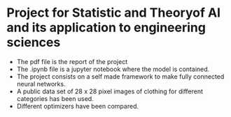 # Project for Statistic and Theoryof AI and its application to engineering sciences
* The pdf file is the report of the project
* The .ipynb file is a jupyter notebook where the model is contained.
* The project consists on a self made framework to make fully connected neural networks.
* A public data set of 28 x 28 pixel images of clothing for different categories has been used.
* Different optimizers have been compared.
